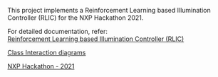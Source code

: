 This project implements a Reinforcement Learning based Illumination Controller (RLIC) for the NXP Hackathon 2021.

For detailed documentation, refer:\
[Reinforcement Learning based Illumination Controller (RLIC)](https://ghosh-inspire.github.io/MIMXRT1021_RLIC_Main/RLIC.pdf)

[Class Interaction diagrams](https://ghosh-inspire.github.io/MIMXRT1021_RLIC_Main/html/index.html)

[NXP Hackathon - 2021](https://www.electromaker.io/project/view/reinforcement-learning-based-illumination-controller)
